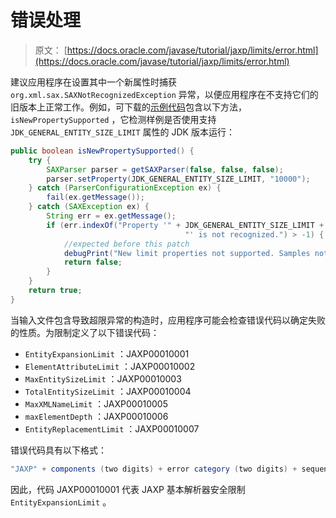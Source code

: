 # 错误处理

> 原文： [https://docs.oracle.com/javase/tutorial/jaxp/limits/error.html](https://docs.oracle.com/javase/tutorial/jaxp/limits/error.html)

建议应用程序在设置其中一个新属性时捕获 `org.xml.sax.SAXNotRecognizedException` 异常，以便应用程序在不支持它们的旧版本上正常工作。例如，可下载的[示例代码](sample.html)包含以下方法， `isNewPropertySupported` ，它检测样例是否使用支持 `JDK_GENERAL_ENTITY_SIZE_LIMIT` 属性的 JDK 版本运行：

```java
public boolean isNewPropertySupported() {
    try {
        SAXParser parser = getSAXParser(false, false, false);
        parser.setProperty(JDK_GENERAL_ENTITY_SIZE_LIMIT, "10000");
    } catch (ParserConfigurationException ex) {
        fail(ex.getMessage());
    } catch (SAXException ex) {
        String err = ex.getMessage();
        if (err.indexOf("Property '" + JDK_GENERAL_ENTITY_SIZE_LIMIT +
                                       "' is not recognized.") > -1) {
            //expected before this patch
            debugPrint("New limit properties not supported. Samples not run.");
            return false;
        }
    }
    return true;
}

```

当输入文件包含导致超限异常的构造时，应用程序可能会检查错误代码以确定失败的性质。为限制定义了以下错误代码：

*   `EntityExpansionLimit` ：JAXP00010001
*   `ElementAttributeLimit` ：JAXP00010002
*   `MaxEntitySizeLimit` ：JAXP00010003
*   `TotalEntitySizeLimit` ：JAXP00010004
*   `MaxXMLNameLimit` ：JAXP00010005
*   `maxElementDepth` ：JAXP00010006
*   `EntityReplacementLimit` ：JAXP00010007

错误代码具有以下格式：

```java
"JAXP" + components (two digits) + error category (two digits) + sequence number

```

因此，代码 JAXP00010001 代表 JAXP 基本解析器安全限制 `EntityExpansionLimit` 。